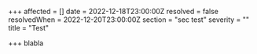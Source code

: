 +++
affected = []
date = 2022-12-18T23:00:00Z
resolved = false
resolvedWhen = 2022-12-20T23:00:00Z
section = "sec test"
severity = ""
title = "Test"

+++
blabla